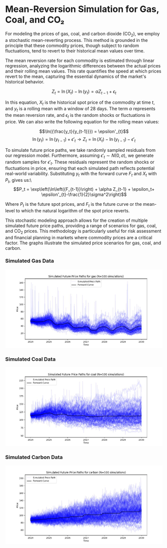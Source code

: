 # Mean-Reversion Simulation for Gas, Coal, and CO₂
For modeling the prices of gas, coal, and carbon dioxide (CO$_2$), we employ a stochastic mean-reverting process. This method is grounded in the principle that these commodity prices, though subject to random fluctuations, tend to revert to their historical mean values over time.

The mean reversion rate for each commodity is estimated through linear regression, analyzing the logarithmic differences between the actual prices and their rolling mean values. This rate quantifies the speed at which prices revert to the mean, capturing the essential dynamics of the market's historical behavior.

$$Z_t = \ln(X_t) - \ln(y_t) = \alpha Z_{t-1} + \epsilon_t$$

In this equation, $X_t$ is the historical spot price of the commodity at time $t$, and $y_t$ is a rolling mean with a window of 28 days. The term $\alpha$ represents the mean reversion rate, and $\epsilon_t$ is the random shocks or fluctuations in price. We can also write the following equation for the rolling mean values:

$$\ln({\frac{y_t}{y_{t-1}}}) = \epsilon'_{t}$$
$$\ln(y_t) = \ln(y_{t-1}) + \epsilon'_{t} \rightarrow Z_t = \ln(X_t) - \ln(y_{t-1}) - \epsilon'_{t}$$

To simulate future price paths, we take randomly sampled residuals from our regression model. Furthermore, assuming $\epsilon'_{t} \sim N(0,\sigma)$, we generate random samples for $\epsilon'_{t}$. These residuals represent the random shocks or fluctuations in price, ensuring that each simulated path reflects potential real-world variability. Substituting $y_t$ with the forward curve $F_t$ and $X_t$ with $P_t$, gives us:\\
$$P_t = \exp\left(\ln\left({F_{t-1}}\right) + \alpha Z_{t-1} + \epsilon_t+ \epsilon'_{t}-\frac{1}{2}\sigma^2\right)$$

Where $P_t$ is the future spot prices, and $F_t$ is the future curve or the mean-level to which the natural logarithm of the spot price reverts. 

This stochastic modeling approach allows for the creation of multiple simulated future price paths, providing a range of scenarios for gas, coal, and CO$_2$ prices. This methodology is particularly useful for risk assessment and financial planning in markets where commodity prices are a critical factor. The graphs illustrate the simulated price scenarios for gas, coal, and carbon.

### Simulated Gas Data
![Simulated Gas Data](./graphs/simulated_gas.jpg)

### Simulated Coal Data
![Simulated Coal Data](./graphs/simulated_coal.jpg)

### Simulated Carbon Data
![Simulated Carbon Data](./graphs/simulated_carbon.jpg)
